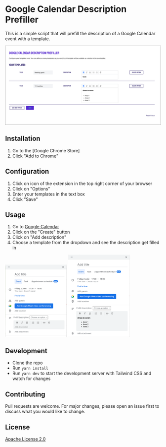 # Google Calendar Description Prefiller

This is a simple script that will prefill the description of a Google Calendar event with a template.

<div align="center">
    <img src="https://github.com/prokopsimek/google-calendar-description-prefiller/blob/main/docs/config.png">
</div>

## Installation

1. Go to the [Google Chrome Store]
2. Click "Add to Chrome"

## Configuration

1. Click on icon of the extension in the top right corner of your browser
2. Click on "Options"
3. Enter your templates in the text box
4. Click "Save"

## Usage

1. Go to [Google Calendar](https://calendar.google.com/)
2. Click on the "Create" button
3. Click on "Add description"
4. Choose a template from the dropdown and see the description get filled in

<img src="https://github.com/prokopsimek/google-calendar-description-prefiller/blob/main/docs/cal-open.png" width="200">
<img src="https://github.com/prokopsimek/google-calendar-description-prefiller/blob/main/docs/cal-prefilled.png" width="200">


## Development

- Clone the repo
- Run `yarn install`
- Run `yarn dev` to start the development server with Tailwind CSS and watch for changes

## Contributing

Pull requests are welcome. For major changes, please open an issue first to discuss what you would like to change.

## License

[Apache License 2.0](https://choosealicense.com/licenses/apache-2.0/)
